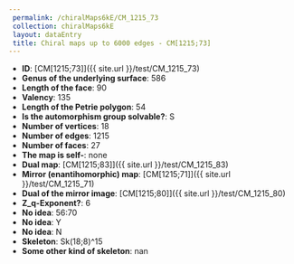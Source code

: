 ```yaml
--- 
 permalink: /chiralMaps6kE/CM_1215_73 
 collection: chiralMaps6kE
 layout: dataEntry
 title: Chiral maps up to 6000 edges - CM[1215;73]
---
```


- **ID**: [CM[1215;73]]({{ site.url }}/test/CM_1215_73)
- **Genus of the underlying surface**: 586
- **Length of the face**: 90
- **Valency**: 135
- **Length of the Petrie polygon**: 54
- **Is the automorphism group solvable?**: S
- **Number of vertices**: 18
- **Number of edges**: 1215
- **Number of faces**: 27
- **The map is self-**: none
- **Dual map**: [CM[1215;83]]({{ site.url }}/test/CM_1215_83)
- **Mirror (enantihomorphic) map**: [CM[1215;71]]({{ site.url }}/test/CM_1215_71)
- **Dual of the mirror image**: [CM[1215;80]]({{ site.url }}/test/CM_1215_80)
- **Z_q-Exponent?**: 6
- **No idea**:  56:70
- **No idea**: Y
- **No idea**: N
- **Skeleton**: Sk(18;8)^15
- **Some other kind of skeleton**: nan
